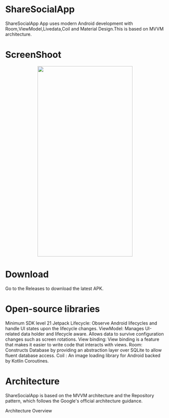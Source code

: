 # ShareSocialApp
ShareSocialApp App uses modern Android development with Room,ViewModel,Livedata,Coil and Material Design.This is based on MVVM architecture.

# ScreenShoot
<p align="center">
  <img src="https://user-images.githubusercontent.com/48482054/232322610-73fbef5a-512d-4bad-a8ce-8349cf348c36.jpeg" width = "300" height="600">
  </p>
  
# Download
Go to the Releases to download the latest APK.


# Open-source libraries
Minimum SDK level 21
Jetpack
Lifecycle: Observe Android lifecycles and handle UI states upon the lifecycle changes.
ViewModel: Manages UI-related data holder and lifecycle aware. Allows data to survive configuration changes such as screen rotations.
View binding: View binding is a feature that makes it easier to write code that interacts with views. 
Room: Constructs Database by providing an abstraction layer over SQLite to allow fluent database access.
Coil : An image loading library for Android backed by Kotlin Coroutines. 

# Architecture
ShareSocialApp is based on the MVVM architecture and the Repository pattern, which follows the Google's official architecture guidance.

Architecture Overview




